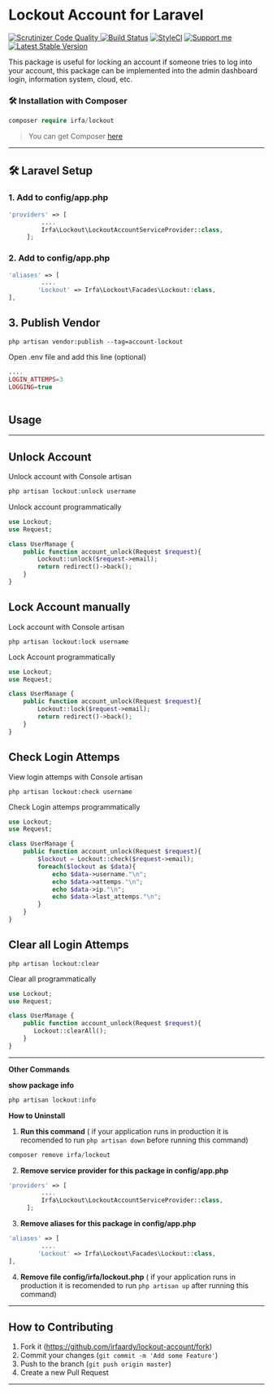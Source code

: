 

# **Lockout Account  for  Laravel**

[![Scrutinizer Code Quality](https://scrutinizer-ci.com/g/irfaardy/raja-ongkir/badges/quality-score.png?b=master) ](https://scrutinizer-ci.com/g/irfaardy/raja-ongkir/?branch=master)[![Build Status](https://scrutinizer-ci.com/g/irfaardy/raja-ongkir/badges/build.png?b=master)](https://scrutinizer-ci.com/g/irfaardy/raja-ongkir/build-status/master)  [![StyleCI](https://github.styleci.io/repos/242054297/shield?branch=master)](https://github.styleci.io/repos/242054297) [![Support me](https://img.shields.io/badge/Support-Buy%20me%20a%20coffee-yellow.svg?style=flat-square)](https://www.buymeacoffee.com/OBaAofN) [![Latest Stable Version](https://poser.pugx.org/irfa/raja-ongkir/v/stable)](https://packagist.org/packages/irfa/raja-ongkir)



This package is useful for locking an account if someone tries to log into your account, this package can be implemented into the admin dashboard login, information system, cloud, etc.


<h3>🛠️ Installation with Composer </h3>

```php
composer require irfa/lockout
```

>You can get Composer [ here]( https://getcomposer.org/download/)

***
<h2>🛠️ Laravel Setup </h2>

<h3>1. Add to config/app.php</h3>

```php
'providers' => [
      	 ....
         Irfa\Lockout\LockoutAccountServiceProvider::class, 
     ];
```

<h3>2. Add to config/app.php</h3>

```php
'aliases' => [
         ....
    	'Lockout' => Irfa\Lockout\Facades\Lockout::class,
],
```

  <h2>3. Publish Vendor</h2>


    php artisan vendor:publish --tag=account-lockout

Open .env file and add this line (optional)

```php
....
LOGIN_ATTEMPS=3
LOGGING=true
    
```



<h2>Usage</h2>

<hr>

<h2>Unlock Account</h2>

Unlock account with Console artisan

```php
php artisan lockout:unlock username
```

Unlock account programmatically

```php
use Lockout;
use Request;

class UserManage {
	public function account_unlock(Request $request){
        Lockout::unlock($request->email);
        return redirect()->back();
    }
}
```



<h2> Lock Account manually</h2>

Lock account with Console artisan

```
php artisan lockout:lock username
```

Lock Account programmatically

```php
use Lockout;
use Request;

class UserManage {
	public function account_unlock(Request $request){
        Lockout::lock($request->email);
        return redirect()->back();
    }
}
```

<h2> Check Login Attemps</h2>

View login attemps with Console artisan

```
php artisan lockout:check username
```

Check Login attemps programmatically

```php
use Lockout;
use Request;

class UserManage {
	public function account_unlock(Request $request){
        $lockout = Lockout::check($request->email);
        foreach($lockout as $data){
            echo $data->username."\n";
            echo $data->attemps."\n";
            echo $data->ip."\n";
            echo $data->last_attemps."\n";
        }
    }
}
```

<h2>Clear all Login Attemps</h2>

```
php artisan lockout:clear
```

Clear all programmatically

```php
use Lockout;
use Request;

class UserManage {
	public function account_unlock(Request $request){
       Lockout::clearAll();
    }
}
```

------

**Other Commands**

**show package info**

```php
php artisan lockout:info
```

**How to Uninstall**

1. **Run this command** 
   ( if your application runs in production it is recomended to run ``php artisan down`` before running this command)

```php
composer remove irfa/lockout
```

2. **Remove service provider for this package in config/app.php**

```php
'providers' => [
      	 ....
         Irfa\Lockout\LockoutAccountServiceProvider::class, 
     ];
```

3. **Remove aliases for this package in config/app.php**

```php
'aliases' => [
         ....
    	'Lockout' => Irfa\Lockout\Facades\Lockout::class,
],
```

4. **Remove file config/irfa/lockout.php** 
   ( if your application runs in production it is recomended to run ``php artisan up`` after running this command)

------

## How to Contributing

1. Fork it (<https://github.com/irfaardy/lockout-account/fork>)
3. Commit your changes (`git commit -m 'Add some Feature'`)
4. Push to the branch (`git push origin master`)
5. Create a new Pull Request
***



